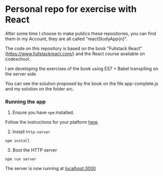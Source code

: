 # Personal repo for exercise with React

After some time I choose to make publics these repositories, you can find them in my Account, they are all called "reactStudyApp{n}".

The code on this repository is based on the book "Fullstack React" (https://www.fullstackreact.com/) and the React course available on codeschool.

I am developing the exercises of the book using ES7 + Babel transpiling on the server side. 

You can see the solution proposed by the book on the file app-complete.js and my solution on the folder src.



### Running the app

1. Ensure you have `npm` installed.

Follow the instructions for your platform [here](https://github.com/npm/npm).

2. Install `http-server`

````
npm install
````

3. Boot the HTTP server

````
npm run server
````

The server is now running at [localhost:3000](localhost:3000)
